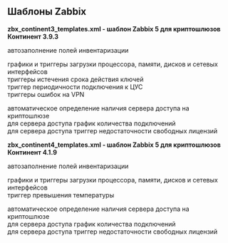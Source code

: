 ## Шаблоны Zabbix

**zbx_continent3_templates.xml - шаблон Zabbix 5 для криптошлюзов Континент 3.9.3**

автозаполнение полей инвентаризации

графики и триггеры загрузки процессора, памяти, дисков и сетевых интерфейсов  
триггеры истечения срока действия ключей  
триггер периодичности подключения к ЦУС  
триггеры ошибок на VPN

автоматическое определение наличия сервера доступа на криптошлюзе  
для сервера доступа график количества подключений  
для сервера доступа триггер недостаточности свободных лицензий

**zbx_continent4_templates.xml - шаблон Zabbix 5 для криптошлюзов Континент 4.1.9**

автозаполнение полей инвентаризации

графики и триггеры загрузки процессора, памяти, дисков и сетевых интерфейсов  
триггер превышения температуры  

автоматическое определение наличия сервера доступа на криптошлюзе  
для сервера доступа график количества подключений  
для сервера доступа триггер недостаточности свободных лицензий
